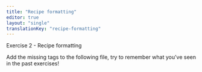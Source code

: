 ```yaml
---
title: "Recipe formatting"
editor: true
layout: "single"
translationKey: "recipe-formatting"
---
```


Exercise 2 - Recipe formatting

Add the missing tags to the following file, try to remember what you've seen in the past exercises!